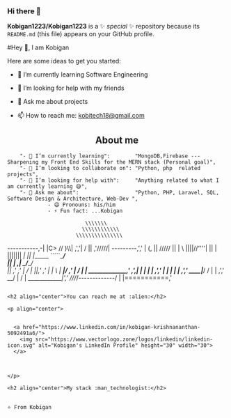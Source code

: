 ### Hi there 👋


**Kobigan1223/Kobigan1223** is a ✨ _special_ ✨ repository because its `README.md` (this file) appears on your GitHub profile.

#Hey 👋, I am Kobigan

Here are some ideas to get you started:


- 🌱 I’m currently learning Software Engineering

- 🤔 I’m looking for help with my friends
- 💬 Ask me about projects
- 📫 How to reach me: kobitech18@gmail.com




<h2 align="center">About me</h2>

		"- 🌱 I’m currently learning":        "MongoDB,Firebase --- Sharpening my Front End Skills for the MERN stack (Personal goal)",
		"- 👯 I’m looking to collaborate on": "Python, php  related projects",
		"- 🤔 I’m looking for help with":     "Anything related to what I am currently learning 😅",
		"- 💬 Ask me about":                  "Python, PHP, Laravel, SQL, Software Design & Architecture, Web-Dev ",
                 - 😄 Pronouns: his/him
                 - ⚡ Fun fact: ...Kobigan		
	
                             \\\\\\\
                            \\\\\\\\\\\\
                          \\\\\\\\\\\\\\\
  -----------,-|           |C>   // )\\\\|
           ,','|          /    || ,'/////|
---------,','  |         (,    ||   /////
         ||    |          \\  ||||//''''|
         ||    |           |||||||     _|
         ||    |______      `````\____/ \
         ||    |     ,|         _/_____/ \
         ||  ,'    ,' |        /          |
         ||,'    ,'   |       |         \  |
_________|/    ,'     |      /           | |
_____________,'      ,',_____|      |    | |
             |     ,','      |      |    | |
             |   ,','    ____|_____/    /  |
             | ,','  __/ |             /   |
_____________|','   ///_/-------------/   |
              |===========,'
```

<h2 align="center">You can reach me at :alien:</h2>

<p align="center">
 

  <a href="https://www.linkedin.com/in/kobigan-krishnananthan-5092491a6/">
    <img src="https://www.vectorlogo.zone/logos/linkedin/linkedin-icon.svg" alt="Kobigan's LinkedIn Profile" height="30" width="30">
  </a>


  
</p>

<h2 align="center">My stack :man_technologist:</h2>


⭐️ From Kobigan


